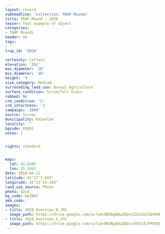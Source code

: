 ```yaml
---
layout: record
subheadline: 'Collection: TRAP Mounds'
title: TRAP Mound - 2028
teaser: Test example of object
categories:
- TRAP Mounds
header: no
tags:
- ''
trap_id: '2028'

certainty: Certain
elevation: '352'
max_diameter: '28'
min_diameter: '26'
height: '5'
size_category: Medium
surrounding_land_use: Annual Agriculture
surface_condition: Scrub|Tall Grass
robbed: No
crm_condition: '2'
crm_intactness: '1'
campaign: '2009'
source: Survey
municipality: Kazanlak
locality: ''
bgcode: DS001
notes: |


rights: standard


maps:
  lat: 42.6285
  lon: 25.2442
date: 2018-04-11
latitude: 42°37'7.833"
longitude: 25°21'24.293"
land_use_source: Photo
photo: Good
bg_code: KAZ007
akb_code: ''
images:
- title: 2028_Overview_N.JPG
  image_path: https://drive.google.com/uc?id=0B3Rg88wZDQscZ2IxSUJ3bVRUMk0
- title: 2028_Overview_S.JPG
  image_path: https://drive.google.com/uc?id=0B3Rg88wZDQscVUVZcEJFMTQ1RkE
---
```

